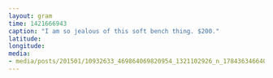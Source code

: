 ```yaml
---
layout: gram
time: 1421666943
caption: "I am so jealous of this soft bench thing. $200."
latitude: 
longitude: 
media:
- media/posts/201501/10932633_469864069820954_1321102926_n_17843634664000351.jpg
---
```

